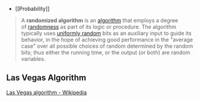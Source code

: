 - [[Probability]]
> A **randomized algorithm** is an [algorithm](https://en.wikipedia.org/wiki/Algorithm "Algorithm") that employs a degree of [randomness](https://en.wikipedia.org/wiki/Randomness "Randomness") as part of its logic or procedure. The algorithm typically uses [uniformly random](https://en.wikipedia.org/wiki/Uniform_distribution_(discrete) "Uniform distribution (discrete)") bits as an auxiliary input to guide its behavior, in the hope of achieving good performance in the "average case" over all possible choices of random determined by the random bits; thus either the running time, or the output (or both) are random variables.


## Las Vegas Algorithm
[Las Vegas algorithm - Wikipedia](https://en.wikipedia.org/wiki/Las_Vegas_algorithm)